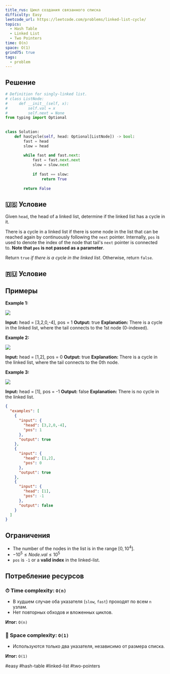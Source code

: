 ```yaml
---
title_rus: Цикл создания связанного списка
difficulty: Easy
leetcode_url: https://leetcode.com/problems/linked-list-cycle/
topics:
  - Hash Table
  - Linked List
  - Two Pointers
time: O(n)
space: O(1)
grind75: true
tags:
  - problem
---
```


## Решение

```python
# Definition for singly-linked list.  
# class ListNode:  
#     def __init__(self, x):  
#         self.val = x  
#         self.next = None  
from typing import Optional  
  
  
class Solution:  
    def hasCycle(self, head: Optional[ListNode]) -> bool:  
        fast = head  
        slow = head  
  
        while fast and fast.next:  
            fast = fast.next.next  
            slow = slow.next  
  
            if fast == slow:  
                return True  
  
        return False
```

## 🇺🇸 Условие

Given `head`, the head of a linked list, determine if the linked list has a cycle in it.

There is a cycle in a linked list if there is some node in the list that can be reached again by continuously following the `next` pointer. Internally, `pos` is used to denote the index of the node that tail's `next` pointer is connected to. **Note that `pos` is not passed as a parameter**.

Return `true` _if there is a cycle in the linked list_. Otherwise, return `false`.

## 🇷🇺 Условие

<!-- Место для вставки перевода на русском языке -->

## Примеры

**Example 1:**

![](https://assets.leetcode.com/uploads/2018/12/07/circularlinkedlist.png)

**Input:** head = [3,2,0,-4], pos = 1
**Output:** true
**Explanation:** There is a cycle in the linked list, where the tail connects to the 1st node (0-indexed).

**Example 2:**

![](https://assets.leetcode.com/uploads/2018/12/07/circularlinkedlist_test2.png)

**Input:** head = [1,2], pos = 0
**Output:** true
**Explanation:** There is a cycle in the linked list, where the tail connects to the 0th node.

**Example 3:**

![](https://assets.leetcode.com/uploads/2018/12/07/circularlinkedlist_test3.png)

**Input:** head = [1], pos = -1
**Output:** false
**Explanation:** There is no cycle in the linked list.

```json
{
  "examples": [
    {
      "input": {
        "head": [3,2,0,-4],
        "pos": 1
      },
      "output": true
    },
    {
      "input": {
        "head": [1,2],
        "pos": 0
      },
      "output": true
    },
    {
      "input": {
        "head": [1],
        "pos": -1
      },
      "output": false
    }
  ]
}
```

## Ограничения

- The number of the nodes in the list is in the range $[0, 10^4]$.
- $-10^5 \leq Node.val \leq 10^5$
- `pos` is `-1` or a **valid index** in the linked-list.

## Потребление ресурсов
### ⏱ Time complexity: `O(n)`

- В худшем случае оба указателя (`slow`, `fast`) проходят по всем `n` узлам.
- Нет повторных обходов и вложенных циклов.

**Итог:** `O(n)`

### 🧠 Space complexity: `O(1)`

- Используются только два указателя, независимо от размера списка.

**Итог:** `O(1)`

#easy #hash-table #linked-list #two-pointers
